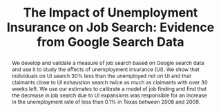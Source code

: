 ---
layout: none
title: "The Impact of Unemployment Insurance on Job Search: Evidence from Google Search Data"
category: research
abstract: We develop and validate a measure of job search based on Google search data and use it to study the effects of unemployment insurance (UI). We show that individuals on UI search 30% less than the unemployed not on UI and that claimants close to UI exhaustion search twice as much as claimants with over 30 weeks left. We use our estimates to calibrate a model of job finding and find that the decrease in job search due to UI expansions was responsible for an increase in the unemployment rate of less than 0.1% in Texas between 2008 and 2009.
link: /assets/FullTexasJobSearch.pdf
priority: '3'
bibtex: "http://andreyfradkin.com/assets/bibtex_papers/jobsearch.html"
coauthors: (with <a href = "https://sites.google.com/site/srbaker/"> Scott Baker</a>)
data: "https://www.dropbox.com/s/ybarvkfld30mg5x/Google_Data.zip?dl=0"
js: "toggleMe('google'); return false;"
js_abbrev: 'google'
other: Revise and Resubmit at the Journal of Labor Economics
bib: <br> @article{bakerfradkin2014,
  title={The Impact of Unemployment Insurance on Job Search&#58; Evidence from Google Search Data},
  author={Baker, Scott and Fradkin, Andrey},
  year={2014}}
bibjs: "toggleMe('google_bib'); return false;"
bib_abbrev: 'google_bib'
---
